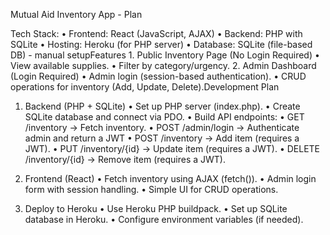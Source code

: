 Mutual Aid Inventory App - Plan

Tech Stack:
	•	Frontend: React (JavaScript, AJAX)
	•	Backend: PHP with SQLite
	•	Hosting: Heroku (for PHP server)
	•	Database: SQLite (file-based DB) - manual setupFeatures
	1.	Public Inventory Page (No Login Required)
	•	View available supplies.
	•	Filter by category/urgency.
	2.	Admin Dashboard (Login Required)
	•	Admin login (session-based authentication).
	•	CRUD operations for inventory (Add, Update, Delete).Development Plan

1. Backend (PHP + SQLite)
	•	Set up PHP server (index.php).
	•	Create SQLite database and connect via PDO.
	•	Build API endpoints:
	•	GET /inventory → Fetch inventory.
	•	POST /admin/login → Authenticate admin and return a JWT
	•	POST /inventory → Add item (requires a JWT).
	•	PUT /inventory/{id} → Update item (requires a JWT).
	•	DELETE /inventory/{id} → Remove item (requires a JWT).

2. Frontend (React)
	•	Fetch inventory using AJAX (fetch()).
	•	Admin login form with session handling.
	•	Simple UI for CRUD operations.

3. Deploy to Heroku
	•	Use Heroku PHP buildpack.
	•	Set up SQLite database in Heroku.
	•	Configure environment variables (if needed).
